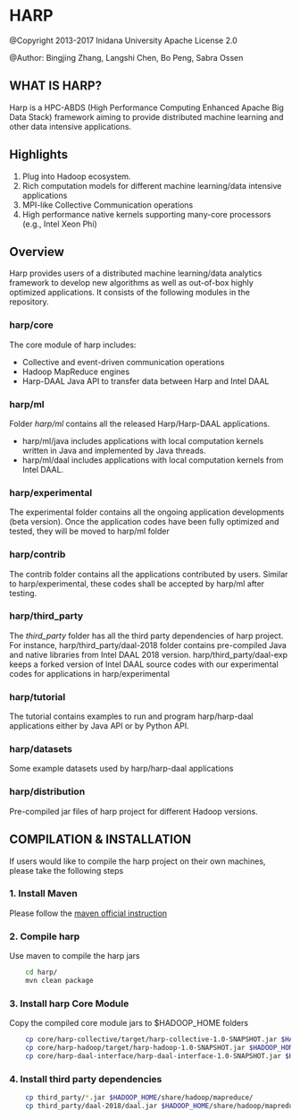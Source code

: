 # HARP

@Copyright 2013-2017 Inidana University
Apache License 2.0

@Author: Bingjing Zhang, Langshi Chen, Bo Peng, Sabra Ossen

## WHAT IS HARP?

Harp is a HPC-ABDS (High Performance Computing Enhanced Apache Big Data Stack) framework aiming to provide distributed 
machine learning and other data intensive applications. 

## Highlights

1. Plug into Hadoop ecosystem.
2. Rich computation models for different machine learning/data intensive applications
2. MPI-like Collective Communication operations 
4. High performance native kernels supporting many-core processors (e.g., Intel Xeon Phi) 

## Overview

Harp provides users of a distributed machine learning/data analytics framework to develop new algorithms as well as out-of-box highly optimized 
applications. It consists of the following modules in the repository.

### harp/core

The core module of harp includes:

* Collective and event-driven communication operations
* Hadoop MapReduce engines
* Harp-DAAL Java API to transfer data between Harp and Intel DAAL

### harp/ml

Folder *harp/ml* contains all the released Harp/Harp-DAAL applications. 

* harp/ml/java includes applications with local computation kernels written in Java and implemented by Java threads. 
* harp/ml/daal includes applications with local computation kernels from Intel DAAL. 

### harp/experimental

The experimental folder contains all the ongoing application developments (beta version). Once the application codes have
been fully optimized and tested, they will be moved to harp/ml folder

### harp/contrib

The contrib folder contains all the applications contributed by users. Similar to harp/experimental, these codes shall 
be accepted by harp/ml after testing. 

### harp/third_party

The *third_party* folder has all the third party dependencies of harp project. For instance, harp/third_party/daal-2018 folder
contains pre-compiled Java and native libraries from Intel DAAL 2018 version. harp/third_party/daal-exp keeps a forked version of Intel DAAL 
source codes with our experimental codes for applications in harp/experimental

### harp/tutorial

The tutorial contains examples to run and program harp/harp-daal applications either by Java API or by Python API.

### harp/datasets

Some example datasets used by harp/harp-daal applications

### harp/distribution

Pre-compiled jar files of harp project for different Hadoop versions.

## COMPILATION & INSTALLATION

If users would like to compile the harp project on their own machines, please take the following steps

### 1. Install Maven 

Please follow the [maven official instruction](http://maven.apache.org/install.html)

### 2. Compile harp

Use maven to compile the harp jars

```bash
	cd harp/
    mvn clean package
```

### 3. Install harp Core Module 

Copy the compiled core module jars to $HADOOP_HOME folders

```bash
    cp core/harp-collective/target/harp-collective-1.0-SNAPSHOT.jar $HADOOP_HOME/share/hadoop/mapreduce/
    cp core/harp-hadoop/target/harp-hadoop-1.0-SNAPSHOT.jar $HADOOP_HOME/share/hadoop/mapreduce/
	cp core/harp-daal-interface/harp-daal-interface-1.0-SNAPSHOT.jar $HADOOP_HOME/share/hadoop/mapreduce/
```

### 4. Install third party dependencies  


```bash 
    cp third_party/*.jar $HADOOP_HOME/share/hadoop/mapreduce/
	cp third_party/daal-2018/daal.jar $HADOOP_HOME/share/hadoop/mapreduce/
```
